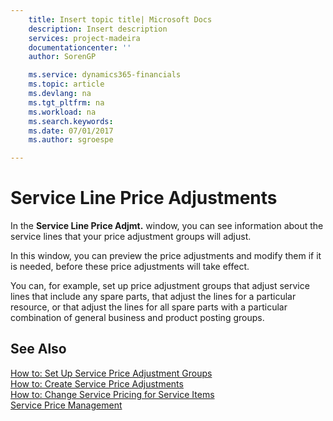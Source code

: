```yaml
---
    title: Insert topic title| Microsoft Docs
    description: Insert description
    services: project-madeira
    documentationcenter: ''
    author: SorenGP

    ms.service: dynamics365-financials
    ms.topic: article
    ms.devlang: na
    ms.tgt_pltfrm: na
    ms.workload: na
    ms.search.keywords:
    ms.date: 07/01/2017
    ms.author: sgroespe

---
```

# Service Line Price Adjustments
In the **Service Line Price Adjmt.** window, you can see information about the service lines that your price adjustment groups will adjust.  
  
 In this window, you can preview the price adjustments and modify them if it is needed, before these price adjustments will take effect.  
  
 You can, for example, set up price adjustment groups that adjust service lines that include any spare parts, that adjust the lines for a particular resource, or that adjust the lines for all spare parts with a particular combination of general business and product posting groups.  
  
## See Also  
 [How to: Set Up Service Price Adjustment Groups](../how-to-set-up-service-price-adjustment-groups.md)   
 [How to: Create Service Price Adjustments](../how-to-create-service-price-adjustments.md)   
 [How to: Change Service Pricing for Service Items](../how-to-change-service-pricing-for-service-items.md)   
 [Service Price Management](../service-price-management.md)